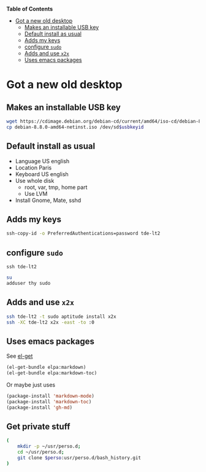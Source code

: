 <!-- markdown-toc start - Don't edit this section. Run M-x markdown-toc-generate-toc again -->
**Table of Contents**

- [Got a new old desktop](#got-a-new-old-desktop)
    - [Makes an installable USB key](#makes-an-installable-usb-key)
    - [Default install as usual](#default-install-as-usual)
    - [Adds my keys](#adds-my-keys)
    - [configure `sudo`](#configure-sudo)
    - [Adds and use `x2x`](#adds-and-use-x2x)
    - [Uses emacs packages](#uses-emacs-packages)

<!-- markdown-toc end -->

# Got a new old desktop

## Makes an installable USB key

```bash
wget https://cdimage.debian.org/debian-cd/current/amd64/iso-cd/debian-8.8.0-amd64-netinst.iso
cp debian-8.8.0-amd64-netinst.iso /dev/sd$usbkeyid
```

## Default install as usual

- Language US english
- Location Paris
- Keyboard US english
- Use whole disk
  - root, var, tmp, home part
  - Use LVM
- Install Gnome, Mate, sshd

## Adds my keys

```bash
ssh-copy-id -o PreferredAuthentications=password tde-lt2
```

## configure `sudo`

`ssh tde-lt2`

```bash
su
adduser thy sudo
```

## Adds and use `x2x`

```bash
ssh tde-lt2 -t sudo aptitude install x2x
ssh -XC tde-lt2 x2x -east -to :0
```

## Uses emacs packages

See [el-get](https://github.com/dimitri/el-get)

```lisp
(el-get-bundle elpa:markdown)
(el-get-bundle elpa:markdown-toc)
```

Or maybe just uses

```lisp
(package-install 'markdown-mode)
(package-install 'markdown-toc)
(package-install 'gh-md)
```

## Get private stuff

```bash
(
	mkdir -p ~/usr/perso.d;
	cd ~/usr/perso.d;
	git clone $perso:usr/perso.d/bash_history.git
)
```
